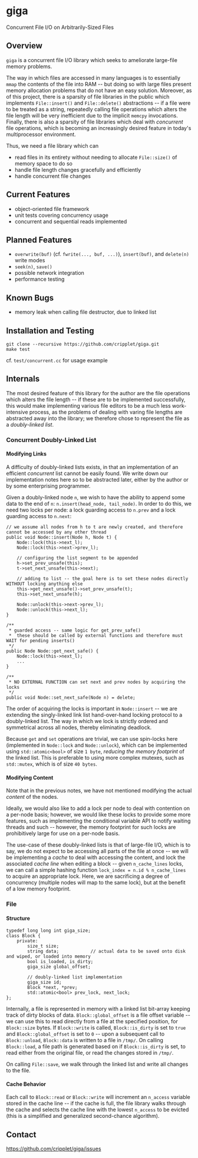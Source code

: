 giga
====

Concurrent File I/O on Arbitrarily-Sized Files

Overview
----

`giga` is a concurrent file I/O library which seeks to ameliorate large-file memory problems.

The way in which files are accessed in many languages is to essentially `mmap` the contents of the file into RAM -- but doing so with large files present memory 
allocation problems that do not have an easy solution. Moreover, as of this project, there is a sparsity of file libraries in the public which implements `File::insert()` 
and `File::delete()` abstractions -- if a file were to be treated as a string, repeatedly calling file operations which alters the file length will be very inefficient due 
to the implicit `memcpy` invocations. Finally, there is also a sparsity of file libraries which deal with _concurrent_ file operations, which is becoming an increasingly 
desired feature in today's multiprocessor environment.

Thus, we need a file library which can
* read files in its entirety without needing to allocate `File::size()` of memory space to do so
* handle file length changes gracefully and efficiently
* handle concurrent file changes

Current Features
----
* object-oriented file framework
* unit tests covering concurrency usage
* concurrent and sequential reads implemented

Planned Features
----
* `overwrite(buf)` (cf. `fwrite(..., buf, ...)`), `insert(buf)`, and `delete(n)` write modes
* `seek(n)`, `save()`
* possible network integration
* performance testing

Known Bugs
----
* memory leak when calling file destructor, due to linked list

Installation and Testing
----

```
git clone --recursive https://github.com/cripplet/giga.git
make test
```

cf. `test/concurrent.cc` for usage example

Internals
----

The most desired feature of this library for the author are the file operations which alters the file length -- if these are to be implemented successfully, this would 
make implementing various file editors to be a much less work-intensive process, as the problems of dealing with varing file lengths are abstracted away into the 
library; we therefore chose to represent the file as a _doubly-linked list_.

### Concurrent Doubly-Linked List

#### Modifying Links

A difficulty of doubly-linked lists exists, in that an implementation of an efficient _concurrent_ list cannot be easily found. We write down our implementation notes 
here so to be abstracted later, either by the author or by some enterprising programmer.

Given a doubly-linked node `n`, we wish to have the ability to append some data to the end of `n`: `n.insert(head_node, tail_node)`. In order to do this, we need two 
locks per node: a lock guarding access to `n.prev` and a lock guarding access to `n.next`:

```
// we assume all nodes from h to t are newly created, and therefore cannot be accessed by any other thread
public void Node::insert(Node h, Node t) {
	Node::lock(this->next_l);
	Node::lock(this->next->prev_l);

	// configuring the list segment to be appended
	h->set_prev_unsafe(this);
	t->set_next_unsafe(this->next);

	// adding to list -- the goal here is to set these nodes directly WITHOUT locking anything else
	this->get_next_unsafe()->set_prev_unsafe(t);
	this->set_next_unsafe(h);

	Node::unlock(this->next->prev_l);
	Node::unlock(this->next_l);
}

/**
 * guarded access -- same logic for get_prev_safe()
 *	these should be called by external functions and therefore must WAIT for pending inserts()
 */
public Node Node::get_next_safe() {
	Node::lock(this->next_l);
	...
}

/**
 * NO EXTERNAL FUNCTION can set next and prev nodes by acquiring the locks
 */
public void Node::set_next_safe(Node n) = delete;
```

The order of acquiring the locks is important in `Node::insert` -- we are extending the singly-linked link list hand-over-hand locking protocol to a doubly-linked list. 
The way in which we lock is strictly ordered and symmetrical across all nodes, thereby eliminating deadlock.

Because `get` and `set` operations are trivial, we can use spin-locks here (implemented in `Node::lock` and `Node::unlock`), which can be implemented using 
`std::atomic<bool>` of size `1 byte`, _reducing the memory footprint_ of the linked list. This is preferable to using more complex mutexes, such as `std::mutex`, which 
is of size `40 bytes`.

#### Modifying Content

Note that in the previous notes, we have not mentioned modifying the actual _content_ of the nodes.

Ideally, we would also like to add a lock per node to deal with contention on a per-node basis; however, we would like these locks to provide some more features, such as 
implementing the conditional variable API to notify waiting threads and such -- however, the memory footprint for such locks are prohibitively large for use on a 
per-node basis.

The use-case of these doubly-linked lists is that of large-file I/O, which is to say, we do not expect to be accessing all parts of the file at once -- we will be 
implementing a _cache_ to deal with accessing the content, and lock the associated _cache line_ when editing a block -- given `n_cache_lines` locks, we can call a simple 
hashing function `lock_index = n.id % n_cache_lines` to acquire an appropriate lock. Here, we are sacrificing a degree of concurrency (multiple nodes will map to the 
same lock), but at the benefit of a low memory footprint.

### File

#### Structure

```
typedef long long int giga_size;
class Block {
	private:
		size_t size;
		string data;			// actual data to be saved onto disk and wiped, or loaded into memory
		bool is_loaded, is_dirty;
		giga_size global_offset;

		// doubly-linked list implementation
		giga_size id;
		Block *next, *prev;
		std::atomic<bool> prev_lock, next_lock;
};
```

Internally, a file is represented in memory with a linked list bit-array keeping track of dirty blocks of data. `Block::global_offset` is a file offset variable -- we 
can use this to read directly from a file at the specified position, for `Block::size` bytes. If `Block::write` is called, `Block::is_dirty` is set to `true` and 
`Block::global_offset` is set to `0` -- upon a subsequent call to `Block::unload`, `Block::data` is written to a file in `/tmp/`. On calling `Block::load`, a file path 
is generated based on if `Block::is_dirty` is set, to read either from the original file, or read the changes stored in `/tmp/`.

On calling `File::save`, we walk through the linked list and write all changes to the file.

#### Cache Behavior

Each call to `Block::read` or `Block::write` will increment an `n_access` variable stored in the cache line -- if the cache is full, the file library walks through the 
cache and selects the cache line with the lowest `n_access` to be evicted (this is a simplified and generalized second-chance algorithm).

Contact
----

https://github.com/cripplet/giga/issues

